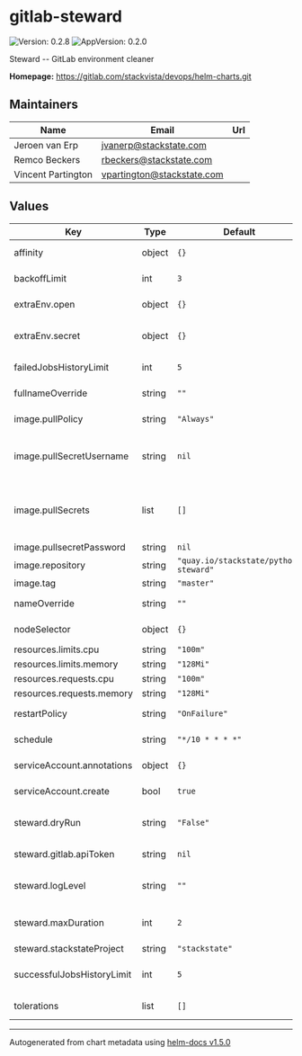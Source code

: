 # gitlab-steward

![Version: 0.2.8](https://img.shields.io/badge/Version-0.2.8-informational?style=flat-square) ![AppVersion: 0.2.0](https://img.shields.io/badge/AppVersion-0.2.0-informational?style=flat-square)

Steward -- GitLab environment cleaner

**Homepage:** <https://gitlab.com/stackvista/devops/helm-charts.git>

## Maintainers

| Name | Email | Url |
| ---- | ------ | --- |
| Jeroen van Erp | jvanerp@stackstate.com |  |
| Remco Beckers | rbeckers@stackstate.com |  |
| Vincent Partington | vpartington@stackstate.com |  |

## Values

| Key | Type | Default | Description |
|-----|------|---------|-------------|
| affinity | object | `{}` | Affinity settings for pod assignment. |
| backoffLimit | int | `3` | For failed jobs, how many times to retry. |
| extraEnv.open | object | `{}` | Extra open environment variables to inject into pods. |
| extraEnv.secret | object | `{}` | Extra secret environment variables to inject into pods via a `Secret` object. |
| failedJobsHistoryLimit | int | `5` | The number of failed CronJob executions that are saved. |
| fullnameOverride | string | `""` | Override the fullname of the chart. |
| image.pullPolicy | string | `"Always"` | Default container image pull policy. |
| image.pullSecretUsername | string | `nil` | Specify username and password to create an image pull secret that is used to pull the imagepullSecretUsername: |
| image.pullSecrets | list | `[]` | Extra secrets / credentials needed for container image registry. Is ignored when specifying a pullSecretUsername/password |
| image.pullsecretPassword | string | `nil` |  |
| image.repository | string | `"quay.io/stackstate/python-steward"` | Base container image registry. |
| image.tag | string | `"master"` | Default container image tag. |
| nameOverride | string | `""` | Override the name of the chart. |
| nodeSelector | object | `{}` | Node labels for pod assignment. |
| resources.limits.cpu | string | `"100m"` | CPU resource limits. |
| resources.limits.memory | string | `"128Mi"` | Memory resource limits. |
| resources.requests.cpu | string | `"100m"` | CPU resource requests. |
| resources.requests.memory | string | `"128Mi"` | Memory resource requests. |
| restartPolicy | string | `"OnFailure"` | For failed jobs, how to handle restarts. |
| schedule | string | `"*/10 * * * *"` | Default schedule for this CronJob. |
| serviceAccount.annotations | object | `{}` | Extra annotations for the `ServiceAccount` object. |
| serviceAccount.create | bool | `true` | Create the `ServiceAccount` object. |
| steward.dryRun | string | `"False"` | Show which environments *would be* stopped, but don't actually stop them. |
| steward.gitlab.apiToken | string | `nil` | **REQUIRED** The GitLab API token. |
| steward.logLevel | string | `""` | The logging level of the application; one of 'debug', 'info', or 'warning' |
| steward.maxDuration | int | `2` | Amount of time (in days) before an environment is stopped. |
| steward.stackstateProject | string | `"stackstate"` |  |
| successfulJobsHistoryLimit | int | `5` | The number of successful CronJob executions that are saved. |
| tolerations | list | `[]` | Toleration labels for pod assignment. |

----------------------------------------------
Autogenerated from chart metadata using [helm-docs v1.5.0](https://github.com/norwoodj/helm-docs/releases/v1.5.0)

